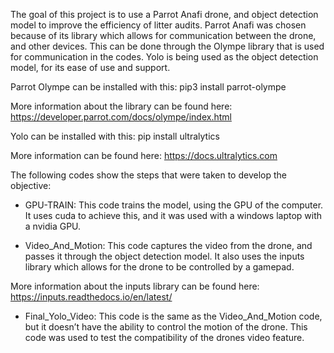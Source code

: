 The goal of this project is to use a Parrot Anafi drone, and object detection model to improve the efficiency of litter audits. Parrot Anafi was chosen because of its library which allows for communication between the drone, and other devices. This can be done through the Olympe library that is used for communication in the codes. Yolo is being used as the object detection model, for its ease of use and support. 

Parrot Olympe can be installed with this:
pip3 install parrot-olympe

More information about the library can be found here: https://developer.parrot.com/docs/olympe/index.html

Yolo can be installed with this:
pip install ultralytics

More information can be found here:
https://docs.ultralytics.com

The following codes show the steps that were taken to develop the objective:
- GPU-TRAIN: This code trains the model, using the GPU of the computer. It uses cuda to achieve this, and it was used with a windows laptop with a nvidia GPU. 

- Video_And_Motion: This code captures the video from the drone, and passes it through the object detection model. It also uses the inputs library which allows for the drone to be controlled by a gamepad.

More information about the inputs library can be found here: https://inputs.readthedocs.io/en/latest/

- Final_Yolo_Video: This code is the same as the Video_And_Motion code, but it doesn’t have the ability to control the motion of the drone. This code was used to test the compatibility of the drones video feature. 

